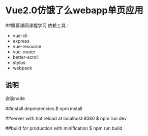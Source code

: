 # Vue2.0仿饿了么webapp单页应用
##跟慕课网课程学习
依赖工具：
- vue-cli
- express
- vue-resource
- vue-router
- better-scroll
- stylus
- webpack
## 说明
安装node

##install dependencies
$ npm install

##server with hot reload at localhost:8080
$ npm run dev

##build for production with minification
$ npm run build